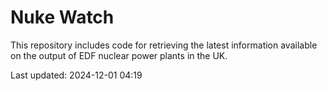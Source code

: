 # Nuke Watch

This repository includes code for retrieving the latest information available on the output of EDF nuclear power plants in the UK.

Last updated: 2024-12-01 04:19